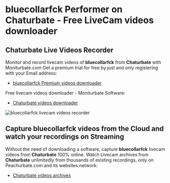 # bluecollarfck Performer on Chaturbate - Free LiveCam videos downloader

## Chaturbate Live Videos Recorder

Monitor and record livecam videos of **bluecollarfck** from **Chaturbate** with Moniturbate.com
Get a premium trial for free by just and only registering with your Email address:
* [bluecollarfck Premium videos downloader](https://moniturbate.com/request-demo-licence-key.html)

Free livecam videos downloader - Moniturbate Software:
* [Chaturbate videos downloader](https://moniturbate.com/moniturbate-download-software.html)

![bluecollarfck livecam videos recorder](https://peachurnet.com/templates/moniturbate-software.png)


## Capture bluecollarfck videos from the Cloud and watch your recordings on Streaming

Without the need of downloading a software, capture **bluecollarfck** livecam videos from **Chaturbate** 100% online.
Watch Livecam archives from **Chaturbate** unlimitedly from thousands of existing recordings, only on Peachurbate.com and its websites network:
* [Chaturbate videos archives](https://peachurnet.com/)